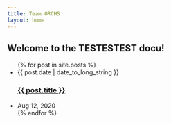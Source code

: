 ```yaml
---
title: Team ORCHS
layout: home
---
```

## Welcome to the TESTESTEST docu!

<ul class="post-list">
  {% for post in site.posts %}
<li><span class="post-meta"><time datetime="{{ post.date | date: "%Y-%m-%d" }}">{{ post.date | date_to_long_string }}</time></span>
        <h3>
          <a class="post-link" href="{{ post.url }}">
        {{ post.title }}
          </a>
        </h3></li><li><span class="post-meta">Aug 12, 2020</span>
      </li>
   {% endfor %}
	  </ul>

